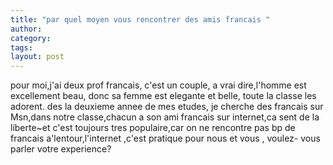 ```yaml
---
title: "par quel moyen vous rencontrer des amis francais "
author:
category: 
tags: 
layout: post
---
```

pour  moi,j'ai  deux prof   francais,  c'est  un  couple,  a  vrai  dire,l'homme  est    excellement  beau,  donc     sa  femme  est  elegante  et  belle,  toute  la  classe  les   adorent.
des  la   deuxieme  annee   de  mes  etudes,  je   cherche  des   francais   sur  Msn,dans  notre classe,chacun  a   son  ami  francais  sur  internet,ca  sent  de  la  liberte~et  c'est  toujours   tres  populaire,car   on  ne   rencontre  pas bp  de  francais  a'lentour,l'internet  ,c'est  pratique  pour  nous
et  vous  ,  voulez-  vous  parler votre  experience?

